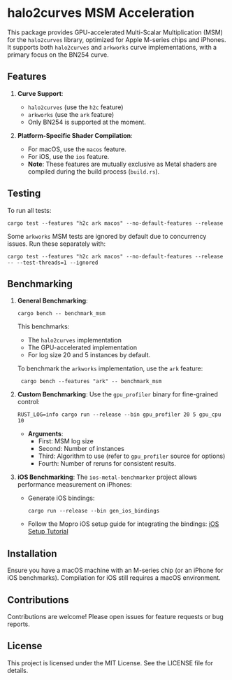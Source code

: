 # halo2curves MSM Acceleration

This package provides GPU-accelerated Multi-Scalar Multiplication (MSM) for the `halo2curves` library, optimized for Apple M-series chips and iPhones. It supports both `halo2curves` and `arkworks` curve implementations, with a primary focus on the BN254 curve.

## Features

1. **Curve Support**:
   - `halo2curves` (use the `h2c` feature)
   - `arkworks` (use the `ark` feature)
   - Only BN254 is supported at the moment.

2. **Platform-Specific Shader Compilation**:
   - For macOS, use the `macos` feature.
   - For iOS, use the `ios` feature.
   - **Note**: These features are mutually exclusive as Metal shaders are compiled during the build process (`build.rs`).

## Testing

To run all tests:
```
cargo test --features "h2c ark macos" --no-default-features --release
```

Some `arkworks` MSM tests are ignored by default due to concurrency issues. Run these separately with:
```
cargo test --features "h2c ark macos" --no-default-features --release -- --test-threads=1 --ignored
```

## Benchmarking

1. **General Benchmarking**:
   ```
   cargo bench -- benchmark_msm
   ```
   This benchmarks:
   - The `halo2curves` implementation
   - The GPU-accelerated implementation
   - For log size 20 and 5 instances by default.
   
    To benchmark the `arkworks` implementation, use the `ark` feature:
   ```
    cargo bench --features "ark" -- benchmark_msm
    ```
2. **Custom Benchmarking**:
   Use the `gpu_profiler` binary for fine-grained control:
   ```
   RUST_LOG=info cargo run --release --bin gpu_profiler 20 5 gpu_cpu 10
   ```
   - **Arguments**:
     - First: MSM log size
     - Second: Number of instances
     - Third: Algorithm to use (refer to `gpu_profiler` source for options)
     - Fourth: Number of reruns for consistent results.

3. **iOS Benchmarking**:
   The `ios-metal-benchmarker` project allows performance measurement on iPhones:
   - Generate iOS bindings:
     ```
     cargo run --release --bin gen_ios_bindings
     ```
   - Follow the Mopro iOS setup guide for integrating the bindings:
     [iOS Setup Tutorial](https://zkmopro.org/docs/setup/ios-setup)

## Installation

Ensure you have a macOS machine with an M-series chip (or an iPhone for iOS benchmarks). Compilation for iOS still requires a macOS environment.

## Contributions

Contributions are welcome! Please open issues for feature requests or bug reports.

## License

This project is licensed under the MIT License. See the LICENSE file for details.